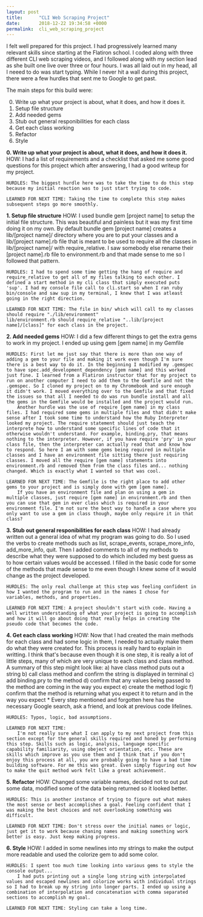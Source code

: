 ```yaml
---
layout: post
title:      "CLI Web Scraping Project"
date:       2018-12-22 19:34:58 +0000
permalink:  cli_web_scraping_project
---
```



I felt well prepared for this project. I had progressively learned many relevant skills since starting at the Flatiron school. I coded along with three different CLI web scraping videos, and I followed along with my section lead as she built one live over three or four hours. I was all laid out in my head, all I neeed to do was start typing. While I never hit a wall during this project, there were a few hurdles that sent me to Google to get past.

The main steps for this build were:

0. Write up what your project is about, what it does, and how it does it.
1. Setup file structure
2. Add needed gems
3. Stub out general responibilities for each class
4. Get each class working
5. Refactor
6. Style


**0. Write up what your project is about, what it does, and how it does it.**
    HOW: I had a list of requirements and a checklist that asked me some good questions for this project which after answering, I had a good writeup for my project.

    HURDLES: The biggest hurdle here was to take the time to do this step because my initial reaction was to just start trying to code.

    LEARNED FOR NEXT TIME: Taking the time to complete this step makes subsequent steps go more smoothly.
    
**1. Setup file structure**
    HOW: I used bundle gem [project name] to setup the initial file structure. This was beautiful and painless but it was my first time doing it on my own.
        By default bundle gem [project name] creates a lib/[project name]/ directory where you are to put your classes and a lib/[project name].rb file that is meant to be used to require all the classes in lib/[project name]/ with require_relative. I saw somebody else rename their [project name].rb file to environment.rb and that made sense to me so I followed that pattern. 

    HURDLES: I had to spend some time getting the hang of require and require_relative to get all of my files talking to each other. I defined a start method in my cli class that simply executed puts 'sup'. I had my console file call to cli.start so when I ran ruby bin/console and saw sup in my terminal, I knew that I was atleast going in the right direction.

    LEARNED FOR NEXT TIME: The file in bin/ which will call to my classes should require "./lib/environment"
    lib/environment.rb should require_relative "..lib/[project name]/[class]" for each class in the project.

**2. Add needed gems**
    HOW: I did a few different things to get the extra gems to work in my project. I ended up using gem [gem name] in my Gemfile

    HURDLES: First let me just say that there is more than one way of adding a gem to your file and making it work even though I'm sure there is a best way to do it. In the beginning I modified my .gemspec to have spec.add_development_dependency [gem name] and this worked just fine. I learned from a Flatiron instructor that for my project to run on another computer I need to add them to the Gemfile and not the .gemspec. So I cloned my project on to my Chromebook and sure enough it didn't work. I moved everything over to the Gemfile and that fixed the issues so that all I needed to do was run bundle install and all the gems in the Gemfile would be installed and the project would run.
        Another hurdle was the use of require [gem name] in my class files. I had required some gems in multiple files and that didn't make sense after I took some time to understand how the Ruby Interpreter looked my project. The require statement should just teach the interprete how to understand some specific lines of code that it otherwise wouldn't understand. For example, binding.pry, that means nothing to the interpreter. However, if you have require 'pry' in your class file, then the interpreter can actually read that and know how to respond. So here I am with some gems being required in multiple classes and I have an environment file sitting there just requiring classes. I moved all the require [gem name] statements into environment.rb and removed them from the class files and... nothing changed. Which is exactly what I wanted so that was cool.

    LEARNED FOR NEXT TIME: The Gemfile is the right place to add other gems to your project and is simply done with gem [gem name].
        If you have an environment file and plan on using a gem in multiple classes, just require [gem name] in environment.rb and then you can use that gem in ever class which is required in your environment file. I'm not sure the best way to handle a case where you only want to use a gem in class though, maybe only require it in that class?

**3. Stub out general responibilities for each class**
    HOW: I had already written out a general idea of what my program was going to do. So I used the verbs to create methods such as list, scrape_events, scrape_more_info, add_more_info, quit. Then I added comments to all of my methods to describe what they were supposed to do which included my best guess as to how certain values would be accessed. I filled in the basic code for some of the methods that made sense to me even though I knew some of it would change as the project developed.

    HURDLES: The only real challenge at this step was feeling confident in how I wanted the program to run and in the names I chose for variables, methods, and properties. 

    LEARNED FOR NEXT TIME: A project shouldn't start with code. Having a well written understanding of what your project is going to accomplish and how it will go about doing that really helps in creating the pseudo code that becomes the code.

**4. Get each class working**
    HOW: Now that I had created the main methods for each class and had some logic in them, I needed to actually make them do what they were created for. This process is really hard to explain in writting. I think that's because even though it is one step, it is really a lot of little steps, many of which are very unique to each class and class method. 
        A summary of this step might look like:
        a) have class method puts out a string 
        b) call class method and confirm the string is displayed in terminal 
        c) add binding.pry to the method 
        d) confirm that any values being passed to the method are coming in the way you expect
        e) create the method logic
        f) confirm that the method is returning what you expect it to return and in the way you expect 
        * Every step mentioned and forgotten here has the necessary Google search, ask a friend, and look at previous code lifelines.

    HURDLES: Typos, logic, bad assumptions. 

    LEARNED FOR NEXT TIME:
        I'm not really sure what I can apply to my next project from this section except for the general skills required and honed by performing this step. Skills such as logic, analysis, language specific capability familiarity, using obeject orientation, etc. These are skills which improve as you use them and I think that if you don't enjoy this process at all, you are probably going to have a bad time building software. For me this was great. Even simply figuring out how to make the quit method work felt like a great achievement.

**5. Refactor**
    HOW: Changed some variable names, decided not to out put some data, modified some of the data being returned so it looked better.

    HURDLES: This is another instance of trying to figure out what makes the most sense or best accomplishes a goal. Feeling confident that I was making the best choices and not overlooking something was difficult.

    LEARNED FOR NEXT TIME: Don't stress over the initial names or logic, just get it to work because chaning names and making something work better is easy. Just keep making progress.

**6. Style**
    HOW: I added in some newlines into my strings to make the output more readable and used the colorize gem to add some color.

    HURDLES: I spent too much time looking into various gems to style the console output...
        I had puts printing out a single long string with interpolated values and escaped newlines and colorize works with individual strings so I had to break up my string into longer parts. I ended up using a combination of interpolation and concatenation with comma separated sections to accomplish my goal. 

    LEARNED FOR NEXT TIME: Styling can take a long time.
